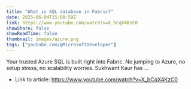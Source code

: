 ```yaml
---
title: "What is SQL database in Fabric?"
date: 2025-06-04T15:08:59Z
link: https://www.youtube.com/watch?v=X_bCqX4KzC0
showShare: false
showReadTime: false
thumbnail: images/azure.png
tags: ["youtube.com/@MicrosoftDeveloper"]
---
```

Your trusted Azure SQL is built right into Fabric. No jumping to Azure, no setup stress, no scalability worries. Sukhwant Kaur has ...

- Link to article: https://www.youtube.com/watch?v=X_bCqX4KzC0